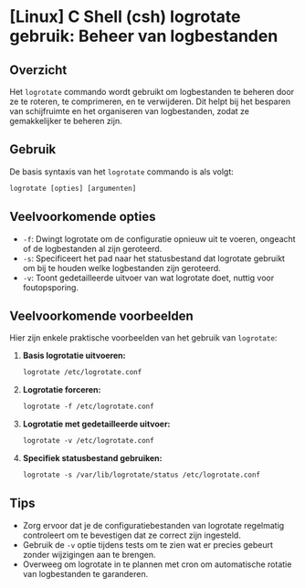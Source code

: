 # [Linux] C Shell (csh) logrotate gebruik: Beheer van logbestanden

## Overzicht
Het `logrotate` commando wordt gebruikt om logbestanden te beheren door ze te roteren, te comprimeren, en te verwijderen. Dit helpt bij het besparen van schijfruimte en het organiseren van logbestanden, zodat ze gemakkelijker te beheren zijn.

## Gebruik
De basis syntaxis van het `logrotate` commando is als volgt:

```csh
logrotate [opties] [argumenten]
```

## Veelvoorkomende opties
- `-f`: Dwingt logrotate om de configuratie opnieuw uit te voeren, ongeacht of de logbestanden al zijn geroteerd.
- `-s`: Specificeert het pad naar het statusbestand dat logrotate gebruikt om bij te houden welke logbestanden zijn geroteerd.
- `-v`: Toont gedetailleerde uitvoer van wat logrotate doet, nuttig voor foutopsporing.

## Veelvoorkomende voorbeelden
Hier zijn enkele praktische voorbeelden van het gebruik van `logrotate`:

1. **Basis logrotatie uitvoeren:**
   ```csh
   logrotate /etc/logrotate.conf
   ```

2. **Logrotatie forceren:**
   ```csh
   logrotate -f /etc/logrotate.conf
   ```

3. **Logrotatie met gedetailleerde uitvoer:**
   ```csh
   logrotate -v /etc/logrotate.conf
   ```

4. **Specifiek statusbestand gebruiken:**
   ```csh
   logrotate -s /var/lib/logrotate/status /etc/logrotate.conf
   ```

## Tips
- Zorg ervoor dat je de configuratiebestanden van logrotate regelmatig controleert om te bevestigen dat ze correct zijn ingesteld.
- Gebruik de `-v` optie tijdens tests om te zien wat er precies gebeurt zonder wijzigingen aan te brengen.
- Overweeg om logrotate in te plannen met cron om automatische rotatie van logbestanden te garanderen.